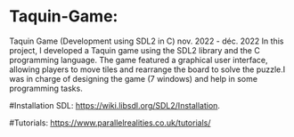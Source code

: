 # Taquin-Game:
Taquin Game (Development using SDL2 in C)
nov. 2022 - déc. 2022
In this project, I developed a Taquin game using the SDL2 library and the C programming language. The game featured a graphical user interface, allowing players to move tiles and rearrange the board to solve the puzzle.I was in charge of designing the game (7 windows) and help in some programming tasks.

#Installation SDL:
https://wiki.libsdl.org/SDL2/Installation.

#Tutorials:
https://www.parallelrealities.co.uk/tutorials/

